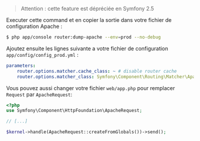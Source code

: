 > Attention : cette feature est dépréciée en Symfony 2.5

Executer cette command et en copier la sortie dans votre fichier de configuration Apache :

```sh
$ php app/console router:dump-apache --env=prod --no-debug
```

Ajoutez ensuite les lignes suivante a votre fichier de configuration `app/config/config_prod.yml` :

```yml
parameters:
    router.options.matcher.cache_class: ~ # disable router cache
    router.options.matcher_class: Symfony\Component\Routing\Matcher\ApacheUrlMatcher
```

Vous pouvez aussi changer votre fichier `web/app.php` pour remplacer `Request` par `ApacheRequest`:

```php
<?php
use Symfony\Component\HttpFoundation\ApacheRequest;

// [...]

$kernel->handle(ApacheRequest::createFromGlobals())->send();
```
